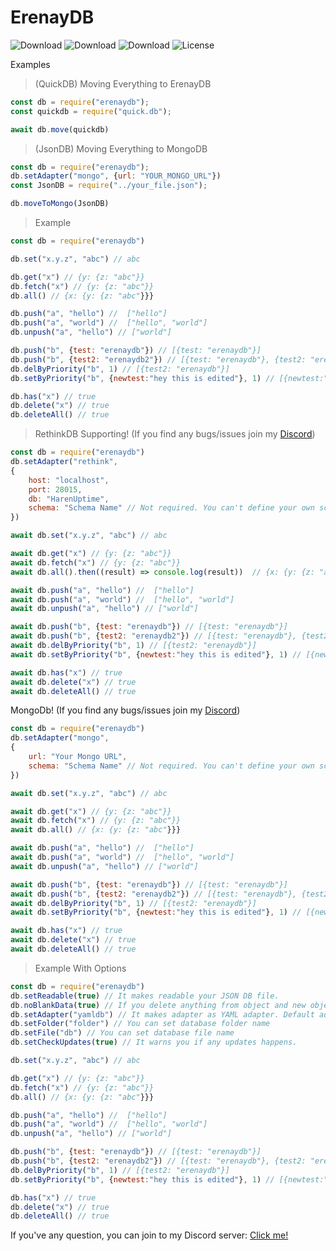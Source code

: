 # ErenayDB

![Download](https://img.shields.io/npm/dt/erenaydb.svg?style=flat-square) ![Download](https://img.shields.io/npm/dm/erenaydb.svg?style=flat-square) ![Download](https://img.shields.io/npm/dw/erenaydb.svg?style=flat-square) ![License](https://img.shields.io/npm/l/erenaydb.svg?style=flat-square)

Examples

> (QuickDB) Moving Everything to ErenayDB

```js
const db = require("erenaydb");
const quickdb = require("quick.db");

await db.move(quickdb)
```

> (JsonDB) Moving Everything to MongoDB

```js
const db = require("erenaydb");
db.setAdapter("mongo", {url: "YOUR_MONGO_URL"})
const JsonDB = require("../your_file.json");

db.moveToMongo(JsonDB)
```

> Example

```js
const db = require("erenaydb")

db.set("x.y.z", "abc") // abc

db.get("x") // {y: {z: "abc"}}
db.fetch("x") // {y: {z: "abc"}}
db.all() // {x: {y: {z: "abc"}}}

db.push("a", "hello") //  ["hello"]
db.push("a", "world") //  ["hello", "world"]
db.unpush("a", "hello") // ["world"]

db.push("b", {test: "erenaydb"}) // [{test: "erenaydb"}]
db.push("b", {test2: "erenaydb2"}) // [{test: "erenaydb"}, {test2: "erenaydb2"}]
db.delByPriority("b", 1) // [{test2: "erenaydb"}]
db.setByPriority("b", {newtest:"hey this is edited"}, 1) // [{newtest:"hey this is edited"}]

db.has("x") // true
db.delete("x") // true
db.deleteAll() // true
```

> RethinkDB Supporting! (If you find any bugs/issues join my [Discord](https://discord.gg/WSvd3E6CNn))

```js
const db = require("erenaydb")
db.setAdapter("rethink", 
{
    host: "localhost",
    port: 28015,
    db: "HarenUptime",
    schema: "Schema Name" // Not required. You can't define your own schema. Just name.
})

await db.set("x.y.z", "abc") // abc

await db.get("x") // {y: {z: "abc"}}
await db.fetch("x") // {y: {z: "abc"}}
await db.all().then((result) => console.log(result))  // {x: {y: {z: "abc"}}}

await db.push("a", "hello") //  ["hello"]
await db.push("a", "world") //  ["hello", "world"]
await db.unpush("a", "hello") // ["world"]

await db.push("b", {test: "erenaydb"}) // [{test: "erenaydb"}]
await db.push("b", {test2: "erenaydb2"}) // [{test: "erenaydb"}, {test2: "erenaydb2"}]
await db.delByPriority("b", 1) // [{test2: "erenaydb"}]
await db.setByPriority("b", {newtest:"hey this is edited"}, 1) // [{newtest:"hey this is edited"}]

await db.has("x") // true
await db.delete("x") // true
await db.deleteAll() // true
```

MongoDb! (If you find any bugs/issues join my [Discord](https://discord.gg/WSvd3E6CNn))

```js
const db = require("erenaydb")
db.setAdapter("mongo", 
{
    url: "Your Mongo URL", 
    schema: "Schema Name" // Not required. You can't define your own schema. Just name.
})

await db.set("x.y.z", "abc") // abc

await db.get("x") // {y: {z: "abc"}}
await db.fetch("x") // {y: {z: "abc"}}
await db.all() // {x: {y: {z: "abc"}}}

await db.push("a", "hello") //  ["hello"]
await db.push("a", "world") //  ["hello", "world"]
await db.unpush("a", "hello") // ["world"]

await db.push("b", {test: "erenaydb"}) // [{test: "erenaydb"}]
await db.push("b", {test2: "erenaydb2"}) // [{test: "erenaydb"}, {test2: "erenaydb2"}]
await db.delByPriority("b", 1) // [{test2: "erenaydb"}]
await db.setByPriority("b", {newtest:"hey this is edited"}, 1) // [{newtest:"hey this is edited"}]

await db.has("x") // true
await db.delete("x") // true
await db.deleteAll() // true
```

> Example With Options

```js
const db = require("erenaydb")
db.setReadable(true) // It makes readable your JSON DB file.
db.noBlankData(true) // If you delete anything from object and new object size is less than 1, automaticly removes that object.
db.setAdapter("yamldb") // It makes adapter as YAML adapter. Default adapter is JsonDB
db.setFolder("folder") // You can set database folder name
db.setFile("db") // You can set database file name
db.setCheckUpdates(true) // It warns you if any updates happens.

db.set("x.y.z", "abc") // abc

db.get("x") // {y: {z: "abc"}}
db.fetch("x") // {y: {z: "abc"}}
db.all() // {x: {y: {z: "abc"}}}

db.push("a", "hello") //  ["hello"]
db.push("a", "world") //  ["hello", "world"]
db.unpush("a", "hello") // ["world"]

db.push("b", {test: "erenaydb"}) // [{test: "erenaydb"}]
db.push("b", {test2: "erenaydb2"}) // [{test: "erenaydb"}, {test2: "erenaydb2"}]
db.delByPriority("b", 1) // [{test2: "erenaydb"}]
db.setByPriority("b", {newtest:"hey this is edited"}, 1) // [{newtest:"hey this is edited"}]

db.has("x") // true
db.delete("x") // true
db.deleteAll() // true
```

If you've any question, you can join to my Discord server: [Click me!](https://discord.gg/WSvd3E6CNn)
